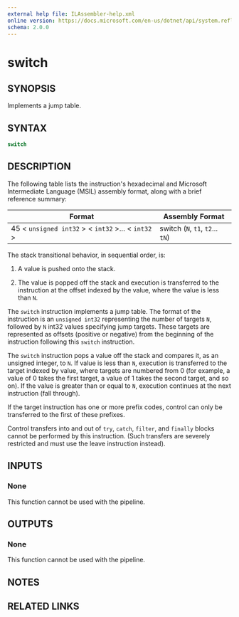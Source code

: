 ```yaml
---
external help file: ILAssembler-help.xml
online version: https://docs.microsoft.com/en-us/dotnet/api/system.reflection.emit.opcodes.switch
schema: 2.0.0
---
```


# switch

## SYNOPSIS

Implements a jump table.

## SYNTAX

```powershell
switch
```

## DESCRIPTION

The following table lists the instruction's hexadecimal and Microsoft Intermediate Language (MSIL) assembly format, along with a brief reference summary:

| Format                                             | Assembly Format                  |
| -------------------------------------------------- | -------------------------------- |
| 45 < `unsigned int32` > < `int32` >... < `int32` > | switch (`N`, `t1`, `t2`... `tN`) |

 The stack transitional behavior, in sequential order, is:

1.  A value is pushed onto the stack.

2.  The value is popped off the stack and execution is transferred to the instruction at the offset indexed by the value, where the value is less than `N`.

 The `switch` instruction implements a jump table. The format of the instruction is an `unsigned int32` representing the number of targets `N`, followed by `N` int32 values specifying jump targets. These targets are represented as offsets (positive or negative) from the beginning of the instruction following this `switch` instruction.

 The `switch` instruction pops a value off the stack and compares it, as an unsigned integer, to `N`. If value is less than `N`, execution is transferred to the target indexed by value, where targets are numbered from 0 (for example, a value of 0 takes the first target, a value of 1 takes the second target, and so on). If the value is greater than or equal to `N`, execution continues at the next instruction (fall through).

 If the target instruction has one or more prefix codes, control can only be transferred to the first of these prefixes.

 Control transfers into and out of `try`, `catch`, `filter`, and `finally` blocks cannot be performed by this instruction. (Such transfers are severely restricted and must use the leave instruction instead).

## INPUTS

### None

This function cannot be used with the pipeline.

## OUTPUTS

### None

This function cannot be used with the pipeline.

## NOTES

## RELATED LINKS
